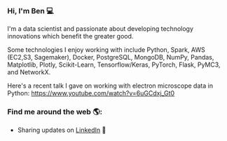 ### Hi, I'm Ben 💻

I'm a data scientist and passionate about developing technology innovations which benefit the greater good. 

Some technologies I enjoy working with include Python, Spark, AWS (EC2,S3, Sagemaker), Docker, PostgreSQL, MongoDB, NumPy, Pandas, Matplotlib, Plotly, Scikit-Learn, Tensorflow/Keras, PyTorch, Flask, PyMC3, and NetworkX.

Here's a recent talk I gave on working with electron microscope data in Python:
https://www.youtube.com/watch?v=6uGCdxj_Gt0

### Find me around the web 🌎:
- Sharing updates on <a href="https://www.linkedin.com/in/benweintraub-phd/">LinkedIn</a> 💼






